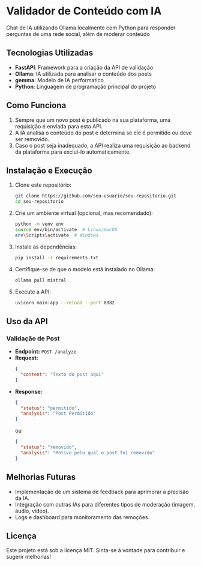 # Validador de Conteúdo com IA

Chat de IA utilizando Ollama localmente com Python para responder perguntas de uma rede social, além de moderar conteúdo

## Tecnologias Utilizadas
- **FastAPI**: Framework para a criação da API de validação
- **Ollama**: IA utilizada para analisar o conteúdo dos posts
- **gemma**: Modelo de IA performatico
- **Python**: Linguagem de programação principal do projeto

## Como Funciona
1. Sempre que um novo post é publicado na sua plataforma, uma requisição é enviada para esta API.
2. A IA analisa o conteúdo do post e determina se ele é permitido ou deve ser removido.
3. Caso o post seja inadequado, a API realiza uma requisição ao backend da plataforma para excluí-lo automaticamente.

## Instalação e Execução

1. Clone este repositório:
   ```sh
   git clone https://github.com/seu-usuario/seu-repositorio.git
   cd seu-repositorio
   ```
2. Crie um ambiente virtual (opcional, mas recomendado):
   ```sh
   python -m venv env
   source env/bin/activate  # Linux/macOS
   env\Scripts\activate  # Windows
   ```
3. Instale as dependências:
   ```sh
   pip install -r requirements.txt
   ```
4. Certifique-se de que o modelo está instalado no Ollama:
   ```sh
   ollama pull mistral
   ```
5. Execute a API:
   ```sh
   uvicorn main:app --reload --port 8082
   ```

## Uso da API

### Validação de Post
- **Endpoint:** `POST /analyze`
- **Request:**
  ```json
  {
    "content": "Texto do post aqui"
  }
  ```
- **Response:**
  ```json
  {
    "status": "permitido",
    "analysis": "Post Permitido"
  }
  ```
  ou
  ```json
  {
    "status": "removido",
    "analysis": "Motivo pelo qual o post foi removido"
  }
  ```

## Melhorias Futuras
- Implementação de um sistema de feedback para aprimorar a precisão da IA.
- Integração com outras IAs para diferentes tipos de moderação (imagem, áudio, vídeo).
- Logs e dashboard para monitoramento das remoções.

## Licença
Este projeto está sob a licença MIT. Sinta-se à vontade para contribuir e sugerir melhorias!

